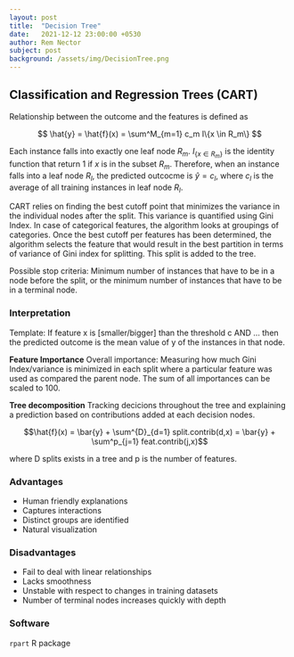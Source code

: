 ```yaml
---
layout: post
title:  "Decision Tree"
date:   2021-12-12 23:00:00 +0530
author: Rem Nector
subject: post
background: /assets/img/DecisionTree.png
---
```


## Classification and Regression Trees (CART)

Relationship between the outcome and the features is defined as

$$ \hat{y} = \hat{f}(x) = \sum^M_{m=1} c_m I\{x \in R_m\} $$

Each instance falls into exactly one leaf node $R_m$. $I_{\{ x \in R_m\}}$ is the identity function that return 1 if $x$ is in the subset $R_m$. Therefore, when an instance falls into a leaf node $R_l$, the predicted outcocme is $\hat{y} = c_l$, where $c_l$ is the average of all training instances in leaf node $R_l$.


CART relies on finding the best cutoff point that minimizes the variance in the individual nodes after the split. This variance is quantified using Gini Index. In case of categorical features,  the algorithm looks at groupings of categories. Once the best cutoff per features has been determined, the algorithm selects the feature that would result in the best partition in terms of variance of Gini index for splitting. This split is added to the tree.

Possible stop criteria: Minimum number of instances that have to be in a node before the split, or the minimum number of instances that have to be in a terminal node.

### Interpretation

Template: If feature x is [smaller/bigger] than the threshold c AND ... then the predicted outcome is the mean value of y of the instances in that node.

**Feature Importance**
Overall importance: Measuring how much Gini Index/variance is minimized in each split where a particular feature was used as compared the parent node. The sum of all importances can be scaled to 100.

**Tree decomposition**
Tracking decicions throughout the tree and explaining a prediction based on contributions added at each decision nodes.

$$\hat{f}(x) = \bar{y} + \sum^{D}_{d=1} split.contrib(d,x) = \bar{y} + \sum^p_{j=1} feat.contrib(j,x)$$

where D splits exists in a tree and p is the number of features.

### Advantages
 - Human friendly explanations
 - Captures interactions
 - Distinct groups are identified
 - Natural visualization

### Disadvantages
 - Fail to deal with linear relationships
 - Lacks smoothness
 - Unstable with respect to changes in training datasets
 - Number of terminal nodes increases quickly with depth

### Software
`rpart` R package